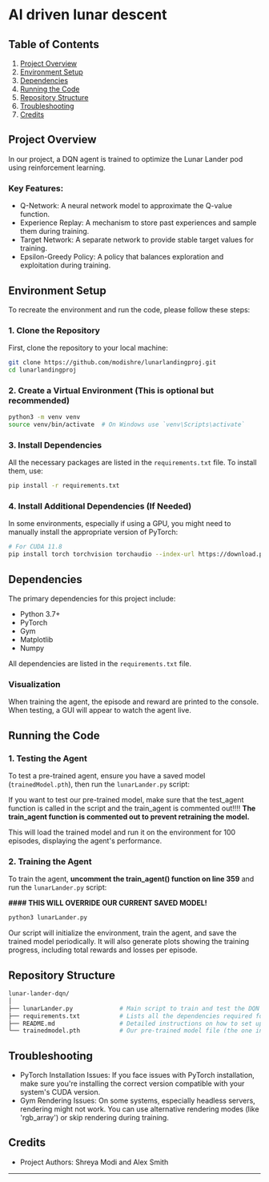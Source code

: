 # AI driven lunar descent

## Table of Contents

1. [Project Overview](#project-overview)
2. [Environment Setup](#environment-setup)
3. [Dependencies](#dependencies)
4. [Running the Code](#running-the-code)
5. [Repository Structure](#repository-structure)
6. [Troubleshooting](#troubleshooting)
7. [Credits](#credits)

## Project Overview

In our project, a DQN agent is trained to optimize the Lunar Lander pod using reinforcement learning.

### Key Features:

- Q-Network: A neural network model to approximate the Q-value function.
- Experience Replay: A mechanism to store past experiences and sample them during training.
- Target Network: A separate network to provide stable target values for training.
- Epsilon-Greedy Policy: A policy that balances exploration and exploitation during training.

## Environment Setup

To recreate the environment and run the code, please follow these steps:

### 1. Clone the Repository

First, clone the repository to your local machine:

```bash
git clone https://github.com/modishre/lunarlandingproj.git
cd lunarlandingproj
```

### 2. Create a Virtual Environment (This is optional but recommended)

```bash
python3 -m venv venv
source venv/bin/activate  # On Windows use `venv\Scripts\activate`
```

### 3. Install Dependencies

All the necessary packages are listed in the `requirements.txt` file. To install them, use:

```bash
pip install -r requirements.txt
```

### 4. Install Additional Dependencies (If Needed)

In some environments, especially if using a GPU, you might need to manually install the appropriate version of PyTorch:

```bash
# For CUDA 11.8
pip install torch torchvision torchaudio --index-url https://download.pytorch.org/whl/cu118
```

## Dependencies

The primary dependencies for this project include:

- Python 3.7+
- PyTorch
- Gym
- Matplotlib
- Numpy

All dependencies are listed in the `requirements.txt` file.

### Visualization

When training the agent, the episode and reward are printed to the console.
When testing, a GUI will appear to watch the agent live.

## Running the Code

### 1. Testing the Agent

To test a pre-trained agent, ensure you have a saved model (`trainedModel.pth`), then run the `lunarLander.py` script:

If you want to test our pre-trained model, make sure that the test_agent function is called in the script and the train_agent is commented out!!!!
**The train_agent function is commented out to prevent retraining the model.**

This will load the trained model and run it on the environment for 100 episodes, displaying the agent's performance.

### 2. Training the Agent

To train the agent, **uncomment the train_agent() function on line 359** and run the `lunarLander.py` script:

**#### THIS WILL OVERRIDE OUR CURRENT SAVED MODEL!**

```bash
python3 lunarLander.py
```

Our script will initialize the environment, train the agent, and save the trained model periodically. It will also generate plots showing the training progress, including total rewards and losses per episode.

## Repository Structure

```bash
lunar-lander-dqn/
│
├── lunarLander.py             # Main script to train and test the DQN agent
├── requirements.txt           # Lists all the dependencies required for the project
├── README.md                  # Detailed instructions on how to set up and run the project
└── trainedmodel.pth           # Our pre-trained model file (the one in the repo is ours generated after training)
```

## Troubleshooting

- PyTorch Installation Issues: If you face issues with PyTorch installation, make sure you're installing the correct version compatible with your system's CUDA version.
- Gym Rendering Issues: On some systems, especially headless servers, rendering might not work. You can use alternative rendering modes (like 'rgb_array') or skip rendering during training.

## Credits

- Project Authors: Shreya Modi and Alex Smith

---
